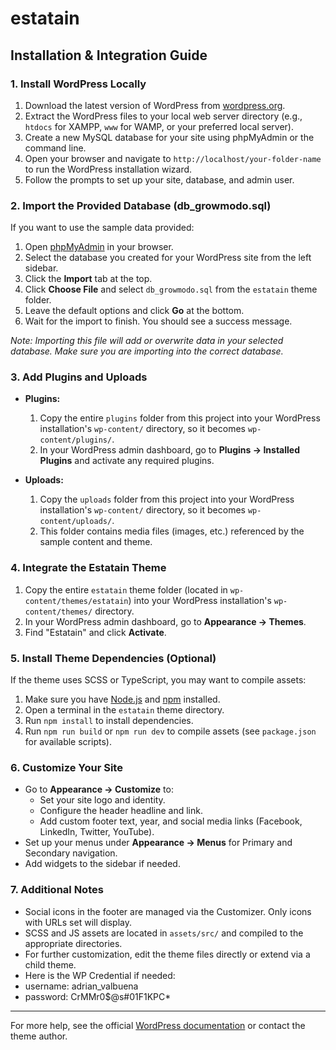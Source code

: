 # estatain

## Installation & Integration Guide

### 1. Install WordPress Locally

1. Download the latest version of WordPress from [wordpress.org](https://wordpress.org/download/).
2. Extract the WordPress files to your local web server directory (e.g., `htdocs` for XAMPP, `www` for WAMP, or your preferred local server).
3. Create a new MySQL database for your site using phpMyAdmin or the command line.
4. Open your browser and navigate to `http://localhost/your-folder-name` to run the WordPress installation wizard.
5. Follow the prompts to set up your site, database, and admin user.

### 2. Import the Provided Database (db_growmodo.sql)

If you want to use the sample data provided:

1. Open [phpMyAdmin](http://localhost/phpmyadmin) in your browser.
2. Select the database you created for your WordPress site from the left sidebar.
3. Click the **Import** tab at the top.
4. Click **Choose File** and select `db_growmodo.sql` from the `estatain` theme folder.
5. Leave the default options and click **Go** at the bottom.
6. Wait for the import to finish. You should see a success message.

_Note: Importing this file will add or overwrite data in your selected database. Make sure you are importing into the correct database._

### 3. Add Plugins and Uploads

- **Plugins:**

  1. Copy the entire `plugins` folder from this project into your WordPress installation's `wp-content/` directory, so it becomes `wp-content/plugins/`.
  2. In your WordPress admin dashboard, go to **Plugins → Installed Plugins** and activate any required plugins.

- **Uploads:**
  1. Copy the `uploads` folder from this project into your WordPress installation's `wp-content/` directory, so it becomes `wp-content/uploads/`.
  2. This folder contains media files (images, etc.) referenced by the sample content and theme.

### 4. Integrate the Estatain Theme

1. Copy the entire `estatain` theme folder (located in `wp-content/themes/estatain`) into your WordPress installation's `wp-content/themes/` directory.
2. In your WordPress admin dashboard, go to **Appearance → Themes**.
3. Find "Estatain" and click **Activate**.

### 5. Install Theme Dependencies (Optional)

If the theme uses SCSS or TypeScript, you may want to compile assets:

1. Make sure you have [Node.js](https://nodejs.org/) and [npm](https://www.npmjs.com/) installed.
2. Open a terminal in the `estatain` theme directory.
3. Run `npm install` to install dependencies.
4. Run `npm run build` or `npm run dev` to compile assets (see `package.json` for available scripts).

### 6. Customize Your Site

- Go to **Appearance → Customize** to:
  - Set your site logo and identity.
  - Configure the header headline and link.
  - Add custom footer text, year, and social media links (Facebook, LinkedIn, Twitter, YouTube).
- Set up your menus under **Appearance → Menus** for Primary and Secondary navigation.
- Add widgets to the sidebar if needed.

### 7. Additional Notes

- Social icons in the footer are managed via the Customizer. Only icons with URLs set will display.
- SCSS and JS assets are located in `assets/src/` and compiled to the appropriate directories.
- For further customization, edit the theme files directly or extend via a child theme.
- Here is the WP Credential if needed:
- username: adrian_valbuena
- password: CrMMr0$@s#01F1KPC\*

---

For more help, see the official [WordPress documentation](https://wordpress.org/support/article/new-to-wordpress-where-to-start/) or contact the theme author.
